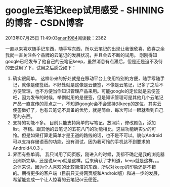 # google云笔记keep试用感受 - SHINING的博客 - CSDN博客
2013年07月25日 11:49:03[snsn1984](https://me.csdn.net/snsn1984)阅读数：2362
                
一直以来喜欢随手记东西，随手写东西，所以云笔记的出现让我很欣喜，欣喜之余我就一直关注各个品牌的云笔记的发展状况，并且会去不断的试用。
刚刚得知google已经发布了他自己的云笔记keep，虽然消息有点滞后，但是还是迫不及待的去试用了下，试用之后感受如下：
1. 确实很简单。
这样带来的好处就是在移动平台上使用特别的方便，随手写随手记，就像是便签纸。不好处就是这像是云便签，不像是云笔记，记多了之后不方便管理，也不方便当作知识管理产品来用。可能google的定位就是云便签吧，因为发布的时候，举例就用的是便签，但是知识管理可是其他几个云笔记产品一直宣传的亮点之一，不知道google会不会坚持对keep的定位，其实云便签做好了，也有云笔记不具备的优势，就是简单，每次可以一眼就看到自己写的东西。
2. 支持的功能不多。
目前只能支持简单的写笔记，放照片，修改颜色，添加list，存档。跟其他的云笔记的五花八门的功能相比，这些功能确实少的可怜。但是如果打算走简单才是王道的路线的话，也不是不可以。貌似Android可以支持存储语音的功能，没有测试，因为我可怜的手机达不到要求的Android4.0.3 。
3. 界面有些单调。
我只试用了网页版，刚进入的时候，我都不确定是我的浏览器没刷新完毕，还是说keep就是这样。后来确认了才知道，keep就是这样。。。
总体来说，因为个人喜欢的比较简洁的东西，所以对keep的印象还是不错的。期待更多的客户端（目前只支持网页版和Android版）和进一步的发展，希望能变成一个让人惊喜的云笔记or云便签。
            
